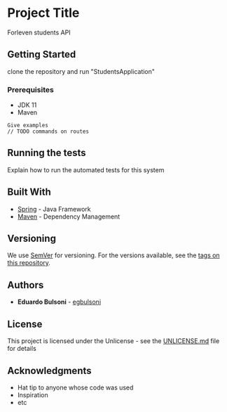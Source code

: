 # Project Title

Forleven students API

## Getting Started

clone the repository and run "StudentsApplication"

### Prerequisites

- JDK 11
- Maven

```
Give examples
// TODO commands on routes
```

## Running the tests

Explain how to run the automated tests for this system

## Built With

* [Spring](https://spring.io/) - Java Framework
* [Maven](https://maven.apache.org/) - Dependency Management

## Versioning

We use [SemVer](http://semver.org/) for versioning. For the versions available, see the [tags on this repository](https://github.com/your/project/tags). 

## Authors

* **Eduardo Bulsoni** - [egbulsoni](https://github.com/egbulsoni)

## License

This project is licensed under the Unlicense - see the [UNLICENSE.md](UNLICENSE.md) file for details

## Acknowledgments

* Hat tip to anyone whose code was used
* Inspiration
* etc

